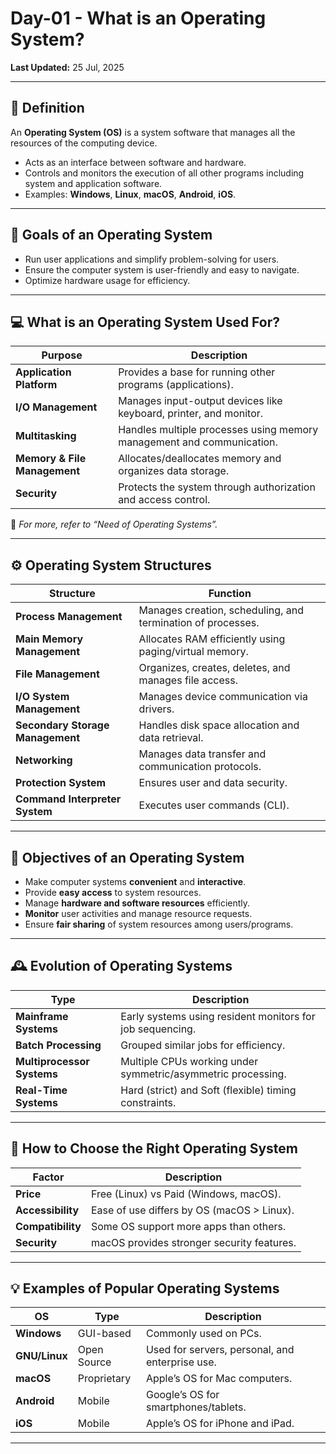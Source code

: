 # Day-01 - What is an Operating System?

**Last Updated:** 25 Jul, 2025

---

## 🧠 Definition

An **Operating System (OS)** is a system software that manages all the resources of the computing device.

- Acts as an interface between software and hardware.
- Controls and monitors the execution of all other programs including system and application software.
- Examples: **Windows**, **Linux**, **macOS**, **Android**, **iOS**.

---

## 🎯 Goals of an Operating System

- Run user applications and simplify problem-solving for users.  
- Ensure the computer system is user-friendly and easy to navigate.  
- Optimize hardware usage for efficiency.

---

## 💻 What is an Operating System Used For?

| Purpose | Description |
|----------|--------------|
| **Application Platform** | Provides a base for running other programs (applications). |
| **I/O Management** | Manages input-output devices like keyboard, printer, and monitor. |
| **Multitasking** | Handles multiple processes using memory management and communication. |
| **Memory & File Management** | Allocates/deallocates memory and organizes data storage. |
| **Security** | Protects the system through authorization and access control. |

🔗 *For more, refer to “Need of Operating Systems”.*

---

## ⚙️ Operating System Structures

| Structure | Function |
|------------|-----------|
| **Process Management** | Manages creation, scheduling, and termination of processes. |
| **Main Memory Management** | Allocates RAM efficiently using paging/virtual memory. |
| **File Management** | Organizes, creates, deletes, and manages file access. |
| **I/O System Management** | Manages device communication via drivers. |
| **Secondary Storage Management** | Handles disk space allocation and data retrieval. |
| **Networking** | Manages data transfer and communication protocols. |
| **Protection System** | Ensures user and data security. |
| **Command Interpreter System** | Executes user commands (CLI). |

---

## 🧭 Objectives of an Operating System

- Make computer systems **convenient** and **interactive**.  
- Provide **easy access** to system resources.  
- Manage **hardware and software resources** efficiently.  
- **Monitor** user activities and manage resource requests.  
- Ensure **fair sharing** of system resources among users/programs.

---

## 🕰️ Evolution of Operating Systems

| Type | Description |
|------|--------------|
| **Mainframe Systems** | Early systems using resident monitors for job sequencing. |
| **Batch Processing** | Grouped similar jobs for efficiency. |
| **Multiprocessor Systems** | Multiple CPUs working under symmetric/asymmetric processing. |
| **Real-Time Systems** | Hard (strict) and Soft (flexible) timing constraints. |

---

## 🧩 How to Choose the Right Operating System

| Factor | Description |
|--------|-------------|
| **Price** | Free (Linux) vs Paid (Windows, macOS). |
| **Accessibility** | Ease of use differs by OS (macOS > Linux). |
| **Compatibility** | Some OS support more apps than others. |
| **Security** | macOS provides stronger security features. |

---

## 💡 Examples of Popular Operating Systems

| OS | Type | Description |
|----|------|-------------|
| **Windows** | GUI-based | Commonly used on PCs. |
| **GNU/Linux** | Open Source | Used for servers, personal, and enterprise use. |
| **macOS** | Proprietary | Apple’s OS for Mac computers. |
| **Android** | Mobile | Google’s OS for smartphones/tablets. |
| **iOS** | Mobile | Apple’s OS for iPhone and iPad. |

---

